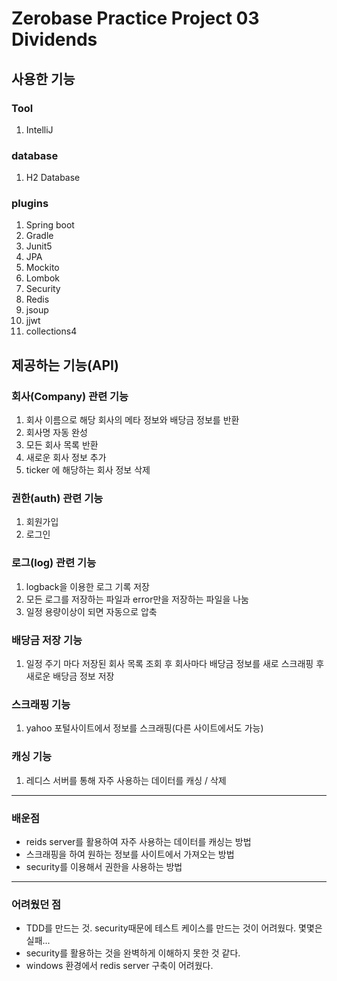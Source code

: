 # Zerobase Practice Project 03 Dividends
## 사용한 기능
### Tool
1. IntelliJ
### database
1. H2 Database
### plugins
1. Spring boot
2. Gradle
3. Junit5
4. JPA
5. Mockito
6. Lombok
7. Security
8. Redis
9. jsoup
10. jjwt
11. collections4
## 제공하는 기능(API)
### 회사(Company) 관련 기능
1. 회사 이름으로 해당 회사의 메타 정보와 배당금 정보를 반환
2. 회사명 자동 완성
3. 모든 회사 목록 반환
4. 새로운 회사 정보 추가
5. ticker 에 해당하는 회사 정보 삭제

### 권한(auth) 관련 기능
1. 회원가입
2. 로그인

### 로그(log) 관련 기능
1. logback을 이용한 로그 기록 저장
2. 모든 로그를 저장하는 파일과 error만을 저장하는 파일을 나눔
3. 일정 용량이상이 되면 자동으로 압축

### 배당금 저장 기능
1. 일정 주기 마다 저장된 회사 목록 조회 후 회사마다 배당금 정보를 새로 스크래핑 후 새로운 배당금 정보 저장

### 스크래핑 기능
1. yahoo 포털사이트에서 정보를 스크래핑(다른 사이트에서도 가능)

### 캐싱 기능
1. 레디스 서버를 통해 자주 사용하는 데이터를 캐싱 / 삭제

-----
### 배운점
* reids server를 활용하여 자주 사용하는 데이터를 캐싱는 방법
* 스크래핑을 하여 원하는 정보를 사이트에서 가져오는 방법
* security를 이용해서 권한을 사용하는 방법

-----
### 어려웠던 점
* TDD를 만드는 것. security때문에 테스트 케이스를 만드는 것이 어려웠다. 몇몇은 실패...
* security를 활용하는 것을 완벽하게 이해하지 못한 것 같다.
* windows 환경에서 redis server 구축이 어려웠다.
